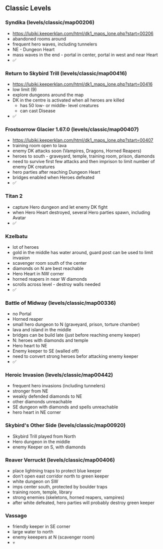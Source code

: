 ## Classic Levels

### Syndika (levels/classic/map00206)
* https://lubiki.keeperklan.com/html/dk1_maps_lone.php?start=00206
* abandoned rooms around
* frequent hero waves, including tunnelers
* NE - Dungeon Heart
* mass waves in the end - portal in center, portal in west and near Heart
* ✅

### Return to Skybird Trill (levels/classic/map00416)
* https://lubiki.keeperklan.com/html/dk1_maps_lone.php?start=00416
* low limit (9)
* explore dungeons around the map
* DK in the centre is activated when all heroes are killed
  * has 50 low- or middle- level creatures
  * can cast Disease
* ✅

### Frostsorrow Glacier 1.67.0 (levels/classic/map00407)
* https://lubiki.keeperklan.com/html/dk1_maps_lone.php?start=00407
* training room open to lava
* enemy DK attacks soon (Vampires, Dragons, Horned Reapers)
* heroes to south - graveyard, temple, training room, prison, diamonds
* need to survive first few attacks and then imprison to limit number of enemy DK creatures
* hero parties after reaching Dungeon Heart
* bridges enabled when Heroes defeated
* ✅

### Titan 2
* capture Hero dungeon and let enemy DK fight
* when Hero Heart destroyed, several Hero parties spawn, including Avatar
* ✅

### Kzelbatu
* lot of heroes
* gold in the middle has water around, guard post can be used to limit invasion
* scavenger room south of the center
* diamonds on N are best reachable
* Hero Heart in NW corner
* horned reapers in near W diamonds
* scrolls across level - destroy walls needed
* ✅

### Battle of Midway (levels/classic/map00336)
* no Portal
* Horned reaper
* small hero dungeon to N (graveyard, prison, torture chamber)
* lava and island in the middle
* bridges can be build late (just before reaching enemy keeper)
* N: heroes with diamonds and temple
* Hero heart to NE
* Enemy keeper to SE (walled off)
* need to convert strong heroes befor attacking enemy keeper
* ✅

### Heroic Invasion (levels/classic/map00442)
* frequent hero invasions (including tunnelers)
* stronger from NE
* weakly defended diamonds to NE
* other diamonds unreachable
* SE dungeon with diamonds and spells unreachable
* hero heart in NE corner

### Skybird's Other Side (levels/classic/map00920)
* Skybird Trill played from North
* Hero dungeon in the middle
* enemy Keeper on S, with diamonds

### Reaver Verruckt  (levels/classic/map00406)
* place lightning traps to protect blue keeper
* don't open east corridor north to green keeper
* white dungeon on SW
* imps center south, protected by boulder traps
* training room, temple, library
* strong enemies (skeletons, horned reapers, vampires)
* after white defeated, hero parties will probably destroy green keeper

### Vassago
* friendly keeper in SE corner
* large water to north
* enemy keeepers at N (scavenger room)
* 💀
